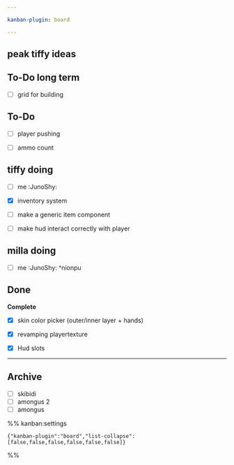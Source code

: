 ```yaml
---

kanban-plugin: board

---
```


## peak tiffy ideas



## To-Do long term

- [ ] grid for building


## To-Do

- [ ] player pushing
- [ ] ammo count


## tiffy doing

- [ ] me :JunoShy:
- [x] inventory system
- [ ] make a generic item component
- [ ] make hud interact correctly with player


## milla doing

- [ ] me :JunoShy: ^nionpu


## Done

**Complete**
- [x] skin color picker (outer/inner layer + hands)
- [x] revamping playertexture
- [x] Hud slots


***

## Archive

- [ ] skibidi
- [ ] amongus 2
- [ ] amongus

%% kanban:settings
```
{"kanban-plugin":"board","list-collapse":[false,false,false,false,false,false]}
```
%%
